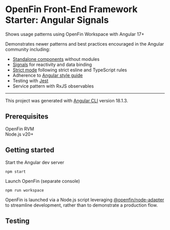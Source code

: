 # OpenFin Front-End Framework Starter: Angular Signals

Shows usage patterns using OpenFin Workspace with Angular 17+

Demonstrates newer patterns and best practices encouraged in the Angular community including:
- [Standalone components](https://v17.angular.io/guide/standalone-components) without modules
- [Signals](https://angular.dev/guide/signals) for reactivity and data binding
- [Strict mode](https://v17.angular.io/guide/strict-mode) following strict esline and TypeScript rules
- Adherence to [Angular style guide](https://angular.dev/style-guide)
- Testing with [Jest](https://blog.angular.dev/moving-angular-cli-to-jest-and-web-test-runner-ef85ef69ceca)
- Service pattern with RxJS observables

---

This project was generated with [Angular CLI](https://github.com/angular/angular-cli) version 18.1.3.

## Prerequisites

OpenFin RVM  
Node.js v20+

## Getting started

Start the Angular dev server
```
npm start
```

Launch OpenFin (separate console)
```
npm run workspace
```

OpenFin is launched via a Node.js script leveraging [@openfin/node-adapter](https://www.npmjs.com/package/@openfin/node-adapter) to streamline development, rather than to demonstrate a production flow.  

## Testing

